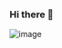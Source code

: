 ### Hi there 👋

![image](https://user-images.githubusercontent.com/34862912/157112065-4b781503-9995-4ed3-ba0d-bc31fbb5118a.png)

<!--
**sgamb/sgamb** is a ✨ _special_ ✨ repository because its `README.md` (this file) appears on your GitHub profile.

Here are some ideas to get you started:

- 🔭 I’m currently working on ...
- 🌱 I’m currently learning ...
- 👯 I’m looking to collaborate on ...
- 🤔 I’m looking for help with ...
- 💬 Ask me about ...
- 📫 How to reach me: ...
- 😄 Pronouns: ...
- ⚡ Fun fact: ...
-->
